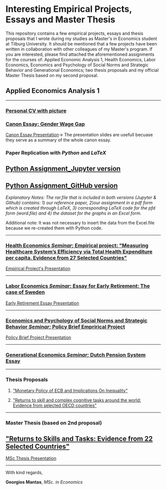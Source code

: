 # Interesting Empirical Projects, Essays and Master Thesis
This repository contains a few empirical projects, essays and thesis proposals that I wrote during my studies as Master's in Economics student at Tilburg University. It should be mentioned that a few projects have been written in collaboration with other colleagues of my Master's program. If you are interested, please find attached the aforementioned assignments for the courses of: Applied Economic Analysis 1, Health Economics, Labor Economics, Economics and Psychology of Social Norms and Strategic Behavior and Generational Economics; two thesis proposals and my official Master Thesis based on my second proposal.

## Applied Economics Analysis 1
___
### [Personal CV with picture](https://github.com/gmantas93/assignments/edit/master/CV.md)

### [Canon Essay: Gender Wage Gap](https://github.com/gmantas93/assignments/blob/master/Canon.md) 
[Canon Essay Presentation](https://github.com/gmantas93/assignments/blob/master/Canon-Presentation_Applied%20Economic%20Analysis.pdf)-> The presentation slides are usefull becuase they serve as a summary of the whole canon essay.

### Paper Replication with _Python_ and _LaTeX_

## [Python Assignment_Jupyter version](https://github.com/gmantas93/assignments/blob/master/Python_Assignment_Jupyter_version.ipynb)

## [Python Assignment_GitHub version](https://github.com/gmantas93/assignments/blob/master/Python_Assignment_Github_version.ipynb)

_Explanatory Notes: The rar.file that is included in both versions (Jupyter & Github) contains: 1) our reference paper, 2)our assignment in a pdf form which is created through LaTeX, 3) corresponding LaTeX code for the pfd form (word.file) and 4) the dataset for the graphs in an Excel form._

Additional note: It was not necessary to insert the data from the Excel.file because we re-created them with Python code.
___
### [Health Economics _Seminar_; Empirical project: "Measuring Healthcare System’s Efficiency via Total Health Expenditure per capita. Evidence from 27 Selected Countries"](https://github.com/gmantas93/assignments/blob/master/Health_Empirical_Project_Alessandrini_Mantas.pdf)

[Empirical Project's Presentation](https://github.com/gmantas93/assignments/blob/master/Health-Project-Presentation_Alessandrini%20%26%20Mantas.pdf)
___
### [Labor Economics _Seminar_; Essay for Early Retirement: The case of Sweden](https://github.com/gmantas93/assignments/blob/master/Labour%20Economics_Essay_Early%20Retirement_the%20case%20of%20Sweden_G.Mantas.pdf)

[Early Retirement Essay Presentation](https://github.com/gmantas93/assignments/blob/master/Labour%20Essay%20Presentation.pdf)

___
### [Economics and Psychology of Social Norms and Strategic Behavior _Seminar_; Policy Brief Emprirical Project](https://github.com/gmantas93/assignments/blob/master/Policy%20brief%20Group%201.pdf)

[Policy Brief Project Presentation](https://github.com/gmantas93/assignments/blob/master/policy-brief-ppt-version-3.pdf)
___
### [Generational Economics _Seminar_; Dutch Pension System Essay](https://github.com/gmantas93/assignments/blob/master/Georgios%20Mantas_Essay_Netherlands-case.pdf)
___
### Thesis Proposals

1) ["Monetary Policy of ECB and Implications On Inequality"](https://github.com/gmantas93/assignments/blob/master/First%20Thesis%20Proposal_G.Mantas.pdf)

2) ["Returns to skill and complex cognitive tasks around the world: Evidence from selected OECD countries"](https://github.com/gmantas93/assignments/blob/master/Second%20Thesis%20Proposal_G.Mantas.pdf)
___

### Master Thesis (based on 2nd proposal)

## ["Returns to Skills and Tasks: Evidence from 22 Selected Countries"](https://github.com/gmantas93/assignments/blob/master/Master%20Thesis_Georgios%20Mantas.pdf)

[MSc Thesis Presentation](https://github.com/gmantas93/assignments/blob/master/MSc%20Thesis_G.Mantas_Presentation.pdf)
___

With kind regards,

**Georgios Mantas**, _MSc. in Economics_
